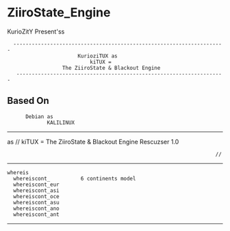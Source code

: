ZiiroState_Engine
=================

KurioZitY Present'ss

      ---------------------------------------------------------------------
                           KurioziTUX as  
                               kiTUX =
                      The ZiiroState & Blackout Engine 
       --------------------------------------------------------------------


Based On
 ------------------------------
          Debian as
                 KALILINUX
  --------------------------------------
   as
       //          kiTUX =
                      The ZiiroState & Blackout Engine Rescuzser 1.0
                      
                                                                        //
                                                                        
                                                                        

 
 
 

 ------------------------------------------------------------------------------
    whereis                                    
      whereiscont_          6 continents model                
      whereiscont_eur 
      whereiscont_asi                    
      whereiscont_oce                   
      whereiscont_asu                    
      whereiscont_ano                   
      whereiscont_ant
 -----------------------------------------------------------------------------   
 
